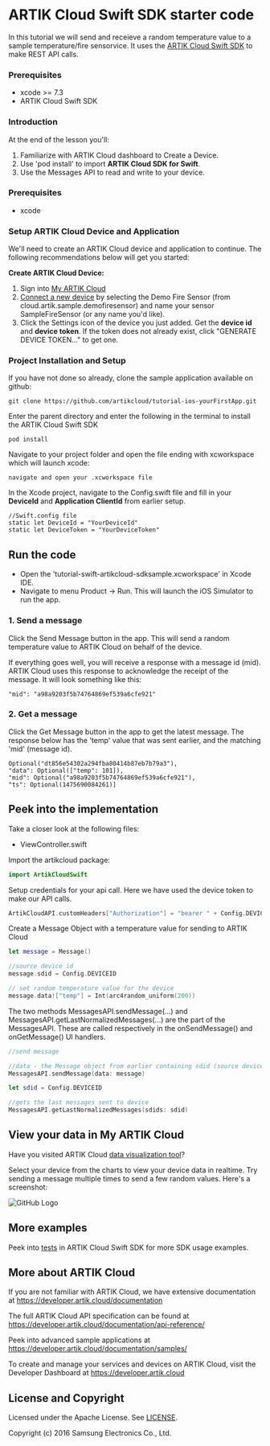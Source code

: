 # ARTIK Cloud Swift SDK starter code

In this tutorial we will send and receieve a random temperature value to a sample temperature/fire sensorvice. It uses the [ARTIK Cloud Swift SDK](https://github.com/artikcloud/artikcloud-swift) to make REST API calls.

### Prerequisites
* xcode >= 7.3
* ARTIK Cloud Swift SDK

### **Introduction**

At the end of the lesson you'll:

1. Familiarize with ARTIK Cloud dashboard to Create a Device.
2. Use 'pod install' to import **ARTIK Cloud SDK for Swift**.
4. Use the Messages API to read and write to your device.

### **Prerequisites**

- xcode

### **Setup ARTIK Cloud Device and Application**

We'll need to create an ARTIK Cloud device and application to continue.   The following recommendations below will get you started:

**Create ARTIK Cloud Device:**

1. Sign into [My ARTIK Cloud](https://artik.cloud/)
2. [Connect a new device]("https://artik.cloud/my/devices") by selecting the Demo Fire Sensor (from cloud.artik.sample.demofiresensor) and name your sensor SampleFireSensor (or any name you'd like).
3. Click the Settings icon of the device you just added. Get the **device id** and **device token**. If the token does not already exist, click "GENERATE DEVICE TOKEN…" to get one.  

### **Project Installation and Setup**

If you have not done so already, clone the sample application available on github:

```
git clone https://github.com/artikcloud/tutorial-ios-yourFirstApp.git
```

Enter the parent directory and enter the following in the terminal to install the ARTIK Cloud Swift SDK

```
pod install
```

Navigate to your project folder and open the file ending with xcworkspace which will launch xcode: 

```
navigate and open your .xcworkspace file
```

In the Xcode project, navigate to the Config.swift file and fill in your **DeviceId** and **Application ClientId** from earlier setup.

```
//Swift.config file
static let DeviceId = "YourDeviceId"
static let DeviceToken = "YourDeviceToken"
```


## Run the code
  - Open the 'tutorial-swift-artikcloud-sdksample.xcworkspace' in Xcode IDE.
  - Navigate to menu Product -> Run. This will launch the iOS Simulator to run the app.

### 1. Send a message 
Click the Send Message button in the app.  This will send a random temperature value to ARTIK Cloud on behalf of the device. 

If everything goes well, you will receive a response with a message id (mid). ARTIK Cloud uses this response to acknowledge the receipt of the message.   It will look something like this:
```
"mid": "a98a9203f5b74764869ef539a6cfe921"
```

### 2. Get a message
Click the Get Message button in the app to get the latest message. The response below has the 'temp' value that was sent earlier, and the matching 'mid' (message id).

```
Optional("dt856e54302a294fba80414b87eb7b79a3"), 
"data": Optional(["temp": 101]), 
"mid": Optional("a98a9203f5b74764869ef539a6cfe921"), 
"ts": Optional(1475690084261)]
```

## Peek into the implementation
Take a closer look at the following files:
* ViewController.swift 

Import the artikcloud package:

```swift
import ArtikCloudSwift
```

Setup credentials for your api call. Here we have used the device token to make our API calls.

```swift
ArtikCloudAPI.customHeaders["Authorization"] = "bearer " + Config.DEVICETOKEN
```

Create a Message Object with a temperature value for sending to ARTIK Cloud 
```swift
let message = Message()

//source device id
message.sdid = Config.DEVICEID

// set random temperature value for the device
message.data!["temp"] = Int(arc4random_uniform(200))
```

The two methods MessagesAPI.sendMessage(...) and MessagesAPI.getLastNormalizedMessages(...) are the part of the MessagesAPI. These are called respectively in the onSendMessage() and onGetMessage() UI handlers.

```swift
//send message

//data - the Message object from earlier containing sdid (source device id) and the random temperature value
MessagesAPI.sendMessage(data: message)
```

```swift
let sdid = Config.DEVICEID

//gets the last messages sent to device
MessagesAPI.getLastNormalizedMessages(sdids: sdid)
```

## View your data in My ARTIK Cloud

Have you visited ARTIK Cloud [data visualization tool](https://artik.cloud/my/data)?

Select your device from the charts to view your device data in realtime.   Try sending a message multiple times to send a few random values.  Here's a screenshot:

![GitHub Logo](https://github.com/artikcloud/tutorial-python-sdksample/blob/master/img/screenshot-firesensor-datachart.png)

## More examples

Peek into [tests](https://github.com/artikcloud/artikcloud-swift/tree/master/ArtikCloudTests/ArtikCloudClientTests) in ARTIK Cloud Swift SDK for more SDK usage examples.

More about ARTIK Cloud
---------------

If you are not familiar with ARTIK Cloud, we have extensive documentation at https://developer.artik.cloud/documentation

The full ARTIK Cloud API specification can be found at https://developer.artik.cloud/documentation/api-reference/

Peek into advanced sample applications at https://developer.artik.cloud/documentation/samples/

To create and manage your services and devices on ARTIK Cloud, visit the Developer Dashboard at https://developer.artik.cloud

License and Copyright
---------------------

Licensed under the Apache License. See [LICENSE](LICENSE).

Copyright (c) 2016 Samsung Electronics Co., Ltd.

